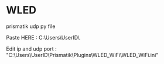 # WLED
prismatik udp py file

Paste HERE : C:\Users\UserID\

Edit ip and udp port :
"C:\Users\UserID\Prismatik\Plugins\WLED_WiFi\WLED_WiFi.ini"
